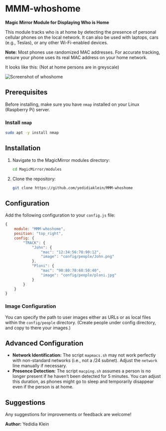 # MMM-whoshome

**Magic Mirror Module for Displaying Who is Home**

This module tracks who is at home by detecting the presence of personal cellular phones on the local network. It can also be used with laptops, cars (e.g., Teslas), or any other Wi-Fi-enabled devices.

**Note:** Most phones use randomized MAC addresses. For accurate tracking, ensure your phone uses its real MAC address on your home network.

It looks like this: (Not at home persons are in greyscale)

![Screenshot of whoshome](https://github.com/yedidiaklein/MMM-whoshome/blob/main/whoshome.png?raw=true "Screenshot")

## Prerequisites

Before installing, make sure you have `nmap` installed on your Linux (Raspberry Pi) server.

### Install `nmap`

```bash
sudo apt -y install nmap
```

## Installation

1. Navigate to the MagicMirror modules directory:

    ```bash
    cd MagicMirror/modules
    ```

2. Clone the repository:

    ```bash
    git clone https://github.com/yedidiaklein/MMM-whoshome
    ```

## Configuration

Add the following configuration to your `config.js` file:

```javascript
{
    module: "MMM-whoshome",
    position: "top_right",
    config: {
        "TRACK": {
            "John": {
                "mac": "12:34:56:78:90:12",
                "image": "config/people/John.png"
            },
            "Ploni": {
                "mac": "90:80:70:60:50:40",
                "image": "config/people/ploni.jpg"
            }
        }
    }
}
```

### Image Configuration

You can specify the path to user images either as URLs or as local files within the `config/people` directory. (Create people under config directory, and copy to there your images.)

## Advanced Configuration

- **Network Identification:** The script `mapmacs.sh` may not work perfectly with non-standard networks (i.e., not a /24 subnet). Adjust the `network` line manually if necessary.
- **Presence Detection:** The script `macping.sh` assumes a person is no longer present if he haven’t been detected for 5 minutes. You can adjust this duration, as phones might go to sleep and temporarily disappear even if the person is at home.

## Suggestions

Any suggestions for improvements or feedback are welcome!

**Author:** Yedidia Klein
